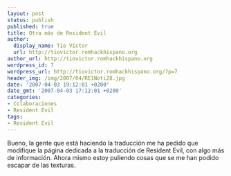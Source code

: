 ```yaml
---
layout: post
status: publish
published: true
title: Otra más de Resident Evil
author:
  display_name: Tío Víctor
  url: http://tiovictor.romhackhispano.org
author_url: http://tiovictor.romhackhispano.org
wordpress_id: 7
wordpress_url: http://tiovictor.romhackhispano.org/?p=7
header_img: /img/2007/04/RE1Noti28.jpg
date: '2007-04-03 19:12:01 +0200'
date_gmt: '2007-04-03 17:12:01 +0200'
categories:
- Colaboraciones
- Resident Evil
tags:
- Resident Evil
---
```

Bueno, la gente que está haciendo la traducción me ha pedido que modifique la página dedicada a la traducción de Resident Evil, con algo más de información. Ahora mismo estoy puliendo cosas que se me han podido escapar de las texturas.
